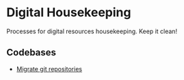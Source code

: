 # Digital Housekeeping

Processes for digital resources housekeeping. Keep it clean!

## Codebases

* [Migrate git repositories](docs/migrate-git-repositories.md)
